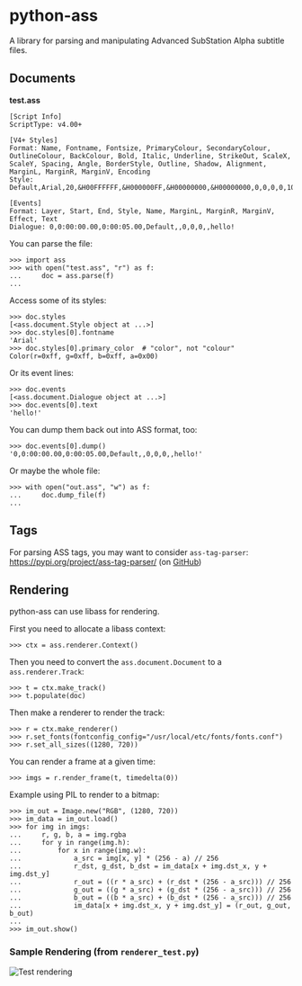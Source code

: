 # python-ass

A library for parsing and manipulating Advanced SubStation Alpha subtitle
files.

## Documents

**test.ass**

    [Script Info]
    ScriptType: v4.00+

    [V4+ Styles]
    Format: Name, Fontname, Fontsize, PrimaryColour, SecondaryColour, OutlineColour, BackColour, Bold, Italic, Underline, StrikeOut, ScaleX, ScaleY, Spacing, Angle, BorderStyle, Outline, Shadow, Alignment, MarginL, MarginR, MarginV, Encoding
    Style: Default,Arial,20,&H00FFFFFF,&H000000FF,&H00000000,&H00000000,0,0,0,0,100,100,0,0,1,2,2,2,10,10,10,1

    [Events]
    Format: Layer, Start, End, Style, Name, MarginL, MarginR, MarginV, Effect, Text
    Dialogue: 0,0:00:00.00,0:00:05.00,Default,,0,0,0,,hello!

You can parse the file:

    >>> import ass
    >>> with open("test.ass", "r") as f:
    ...     doc = ass.parse(f)
    ...

Access some of its styles:

    >>> doc.styles
    [<ass.document.Style object at ...>]
    >>> doc.styles[0].fontname
    'Arial'
    >>> doc.styles[0].primary_color  # "color", not "colour"
    Color(r=0xff, g=0xff, b=0xff, a=0x00)

Or its event lines:

    >>> doc.events
    [<ass.document.Dialogue object at ...>]
    >>> doc.events[0].text
    'hello!'

You can dump them back out into ASS format, too:

    >>> doc.events[0].dump()
    '0,0:00:00.00,0:00:05.00,Default,,0,0,0,,hello!'

Or maybe the whole file:

    >>> with open("out.ass", "w") as f:
    ...     doc.dump_file(f)
    ...


## Tags

For parsing ASS tags, you may want to consider `ass-tag-parser`:
<https://pypi.org/project/ass-tag-parser/>
(on [GitHub](https://github.com/rr-/ass_tag_parser))


## Rendering

python-ass can use libass for rendering.

First you need to allocate a libass context:

    >>> ctx = ass.renderer.Context()

Then you need to convert the `ass.document.Document` to a `ass.renderer.Track`:

    >>> t = ctx.make_track()
    >>> t.populate(doc)

Then make a renderer to render the track:

    >>> r = ctx.make_renderer()
    >>> r.set_fonts(fontconfig_config="/usr/local/etc/fonts/fonts.conf")
    >>> r.set_all_sizes((1280, 720))

You can render a frame at a given time:

    >>> imgs = r.render_frame(t, timedelta(0))

Example using PIL to render to a bitmap:

    >>> im_out = Image.new("RGB", (1280, 720))
    >>> im_data = im_out.load()
    >>> for img in imgs:
    ...     r, g, b, a = img.rgba
    ...     for y in range(img.h):
    ...         for x in range(img.w):
    ...             a_src = img[x, y] * (256 - a) // 256
    ...             r_dst, g_dst, b_dst = im_data[x + img.dst_x, y + img.dst_y]
    ...             r_out = ((r * a_src) + (r_dst * (256 - a_src))) // 256
    ...             g_out = ((g * a_src) + (g_dst * (256 - a_src))) // 256
    ...             b_out = ((b * a_src) + (b_dst * (256 - a_src))) // 256
    ...             im_data[x + img.dst_x, y + img.dst_y] = (r_out, g_out, b_out)
    ...
    >>> im_out.show()

### Sample Rendering (from `renderer_test.py`)

![Test rendering](test.png)
